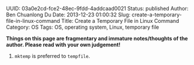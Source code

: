 UUID: 03a0e2cd-fce2-48ec-9fdd-4addcaad0021
Status: published
Author: Ben Chuanlong Du
Date: 2013-12-23 01:00:32
Slug: create-a-temporary-file-in-linux-command
Title: Create a Temporary File in Linux Command
Category: OS
Tags: OS, operating system, Linux, temporary file    

**Things on this page are fragmentary and immature notes/thoughts of the author. Please read with your own judgement!**
 

1. `mktemp` is preferred to `tempfile`.
